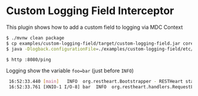 # Custom Logging Field Interceptor

This plugin shows how to add a custom field to logging via MDC Context

```bash
$ ./mvnw clean package
$ cp examples/custom-logging-field/target/custom-logging-field.jar core/target/plugins
$ java -Dlogback.configurationFile=./examples/custom-logging-field/etc/logback.xml -jar core/target/restheart.jar
```

```bash
$ http :8080/ping
```

Logging show the variable `foo=bar` (just before `INFO`)

```bash
 16:52:33.440 [main]   INFO  org.restheart.Bootstrapper - RESTHeart started
 16:52:33.761 [XNIO-1 I/O-8] bar  INFO  org.restheart.handlers.RequestLogger - GET http://localhost:8080/ping from /127.0.0.1:61578 => status=200 elapsed=33ms contentLength=45
```